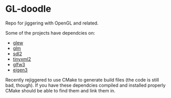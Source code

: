 # GL-doodle
Repo for jiggering with OpenGL and related.

Some of the projects have dependcies on:

- [glew](http://glew.sourceforge.net/)
- [glm](https://glm.g-truc.net/0.9.9/index.html)
- [sdl2](https://www.libsdl.org/)
- [tinyxml2](http://www.grinninglizard.com/tinyxml2/)
- [glfw3](https://www.glfw.org/)
- [eigen3](http://eigen.tuxfamily.org/index.php?title=Main_Page)


Recently rejiggered to use CMake to generate build files (the code is still bad, though).
If you have these dependcies compiled and installed properly CMake should be able to find them and link them in.